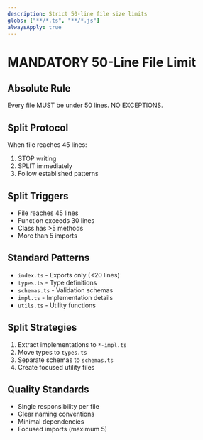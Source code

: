 ```yaml
---
description: Strict 50-line file size limits
globs: ["**/*.ts", "**/*.js"]
alwaysApply: true
---
```


# MANDATORY 50-Line File Limit

## Absolute Rule
Every file MUST be under 50 lines. NO EXCEPTIONS.

## Split Protocol
When file reaches 45 lines:
1. STOP writing
2. SPLIT immediately  
3. Follow established patterns

## Split Triggers
- File reaches 45 lines
- Function exceeds 30 lines
- Class has >5 methods
- More than 5 imports

## Standard Patterns
- `index.ts` - Exports only (<20 lines)
- `types.ts` - Type definitions
- `schemas.ts` - Validation schemas
- `impl.ts` - Implementation details
- `utils.ts` - Utility functions

## Split Strategies
1. Extract implementations to `*-impl.ts`
2. Move types to `types.ts`
3. Separate schemas to `schemas.ts`
4. Create focused utility files

## Quality Standards
- Single responsibility per file
- Clear naming conventions
- Minimal dependencies
- Focused imports (maximum 5)